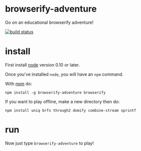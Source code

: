 # browserify-adventure

Go on an educational browserify adventure!

[![build status](https://secure.travis-ci.org/substack/browserify-adventure.png)](http://travis-ci.org/substack/browserify-adventure)

# install

First install [node](http://nodejs.org) version 0.10 or later.

Once you've installed `node`, you will have an `npm` command.

With [npm](https://npmjs.org) do:

```
npm install -g browserify-adventure browserify
```

If you want to play offline, make a new directory then do:

```
npm install uniq brfs through2 domify combine-stream sprintf
```

# run

Now just type `browserify-adventure` to play!
